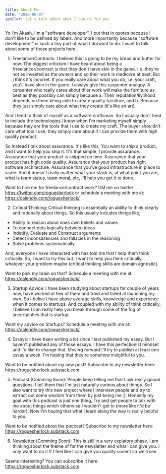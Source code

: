 ```yaml
---
title: About Me
date: '2020-06-07'
spoiler: let's talk about what I can do for you
---
```


Yo I'm Akash. I'm a "software developer". I put that in quotes because I don't like to be defined by labels. And more importantly because "software development" is such a tiny part of what I do/want to do. I want to talk about some of those projects here,

1. Freelance/Contracts: I believe this is going to be my bread and butter for now. The biggest criticism I have heard about being a frreelancer/contract is that they don't have skin in the game. i.e. they're not as invested as the owners and so their work is mediocre at best. But I think it's incorret. If you really care about what you do, i.e. your craft, you'll have skin in the game. I always give this carpenter analgoy. A carpenter who really cares about thier work will make the furniture as best as they possibly can simply because a. Their reputation/livlihood depends on them being able to create quality furniture, and b. Because they just simply care about what they create (it's like an art).

And I tend to think of myself as a software craftsman. So I usually don't tend to include the technologies I know when I'm marketing myself simply because they are the tools that I use to create my craft. The buyer shouldn't care what tool I use, they simply care about if I can provide them with high quality product.

So Instead I talk about assurance. It's like this, You want to ship a product, and I want to help you ship it. It's that simple. I provide assurance. Assurance that your product is shipped on time. Assurance that your product has high code quality. Assurance that your product has right software architecture. Assurance that you've good infrastructure in place to scale. And it doesn't really matter what your stack is, at what point you are, what is team status, team moral, etc, I'll help you get it to done.

Want to hire me for freelance/contract work? DM me on twitter: https://twitter.com/roguesherlock or schedule a meeting with me at: https://calendly.com/roguesherlock/


2. Critical Thinking: Critical thinking is essentially an ability to think clearly and rationally about things. So this usually includes things like,
- Ability to reason about ones own beliefs and values
- To connect dots logically between ideas
- Indetify, Evaluate and Construct arguments
- Detect inconsistencies and fallacies in the reasoning
- Solve problems systematically

And, everyone I have interacted with has told me that I help them think critically. So, I want to try this out. I want to help you think critically, whatever your problem maybe (critical thinking skills are domain agnostic).

Want to pick my brain on that? Schedule a meeting with me at: https://calendly.com/roguesherlock/


3. Startup Advice: I have been studying about startups for couple of years now, have worked at few of them and tried and failed at launching my own. So I belive I have above average skills, knowledge and experience when it comes to startups. And coupled with my ability of think critically, I believe I can really help you break through some of the fog of uncertainties that is startup.

Want my advice on Startups? Schedule a meeting with me  at: https://calendly.com/roguesherlock/


4. Essays: I have been writing a lot since I last published my essay. But I haven't published any of those essays. I have this perfectionist mindset and I'd like to change that. Moving forward I'll try to publish at least one essay a week. I'm hoping that they're somehow insightful to you.

Want to be notified about my new post? Subscribe to my newsletter here: https://roguesherlock.substack.com

5. Podcast (Comming Soon): People keep telling me that I ask really goood questions. I tell them that I'm just naturally curious about things. So I also want to try this new project where I interview people and try to extract out some wisdom from them by just being me ;). Honestly my goal with this podcast is just one thing, Try and get people to talk with me about things which otherwise I wouldn't get to (more like it'd be harder). Now I'm hoping that what I learn along the way is really helpful to you.

Want to be notified about the podcast? Subscribe to my newsletter here: https://roguesherlock.substack.com


6. Newsletter (Comming Soon): This is still in a very explatory phase. I am thinking about the theme of for the newsletter and what I can give you. I only want to do it If I feel like I can give you quality conent so we'll see.

Seems interesting? You can subscribe it here: https://roguesherlock.substack.com